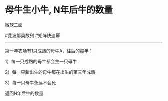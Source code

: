 # 母牛生小牛, N年后牛的数量

微软二面

#斐波那契数列 
#矩阵快速幂 

---

第一年农场有1只成熟的母牛A，往后的每年：

1）每一只成熟的母牛都会生一只母牛

2）每一只新出生的母牛都在出生的第三年成熟

3）每一只母牛永远不会死

返回N年后牛的数量

